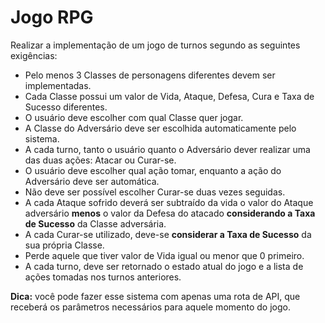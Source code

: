 # Jogo RPG

Realizar a implementação de um jogo de turnos segundo as seguintes exigências:

- Pelo menos 3 Classes de personagens diferentes devem ser implementadas.
- Cada Classe possui um valor de Vida, Ataque, Defesa, Cura e Taxa de Sucesso diferentes.
- O usuário deve escolher com qual Classe quer jogar.
- A Classe do Adversário deve ser escolhida automaticamente pelo sistema.
- A cada turno, tanto o usuário quanto o Adversário dever realizar uma das duas ações: Atacar ou Curar-se.
- O usuário deve escolher qual ação tomar, enquanto a ação do Adversário deve ser automática.
- Não deve ser possível escolher Curar-se duas vezes seguidas.
- A cada Ataque sofrido deverá ser subtraído da vida o valor do Ataque adversário **menos** o valor da Defesa do atacado **considerando a Taxa de Sucesso** da Classe adversária.
- A cada Curar-se utilizado, deve-se **considerar a Taxa de Sucesso** da sua própria Classe.
- Perde aquele que tiver valor de Vida igual ou menor que 0 primeiro.
- A cada turno, deve ser retornado o estado atual do jogo e a lista de ações tomadas nos turnos anteriores.

**Dica:** você pode fazer esse sistema com apenas uma rota de API, que receberá os parâmetros necessários para aquele momento do jogo.